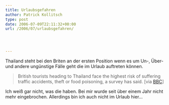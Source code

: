 ```yaml
---
title: Urlaubsgefahren
author: Patrick Kollitsch
type: post
date: 2006-07-09T22:11:32+00:00
url: /2006/07/urlaubsgefahren/




---
```

Thailand steht bei den Briten an der ersten Position wenn es um Un-, &Uuml;ber- und andere ung&uuml;nstige F&auml;lle geht die im Urlaub auftreten k&ouml;nnen.

> British tourists heading to Thailand face the highest risk of suffering traffic accidents, theft or food poisoning, a survey has said. [via [BBC][1]]

Ich wei&szlig; gar nicht, was die haben. Bei mir wurde seit &uuml;ber einem Jahr nicht mehr eingebrochen. Allerdings bin ich auch nicht im Urlaub hier...

 [1]: http://news.bbc.co.uk/2/hi/uk_news/5163754.stm